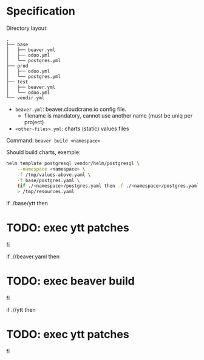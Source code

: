# Specification

Directory layout:

```
.
├── base
│   ├── beaver.yml
│   ├── odoo.yml
│   └── postgres.yml
├── prod
│   ├── odoo.yml
│   └── postgres.yml
├── test
│   ├── beaver.yml
│   └── odoo.yml
└── vendir.yml
```

- `beaver.yml`: beaver.cloudcrane.io config file.
	- filename is mandatory, cannot use another name (must be uniq per project)
- `<other-files>.yml`: charts (static) values files


Command: `beaver build <namespace>`

Should build charts, exemple:

```sh
helm template postgresql vendor/helm/postgresql \
    --namespace <namespace> \
    -f /tmp/values-above.yaml \
    -f base/postgres.yaml \
    (if ./<namespace>/postgres.yaml then -f ./<namespace>/postgres.yaml fi) \
    > /tmp/resources.yaml
```

if ./base/ytt then
  # TODO: exec ytt patches
fi

if ./<namespace>/beaver.yaml then
  # TODO: exec beaver build
fi

if ./<namespace>/ytt then
  # TODO: exec ytt patches
fi
